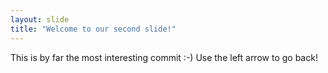 ```yaml
---
layout: slide
title: "Welcome to our second slide!"
---
```

This is by far the most interesting commit :-)
Use the left arrow to go back!
